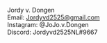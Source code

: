 Jordy v. Dongen  
Email: Jordyvd2525@gmail.com  
Instagram: @JoJo.v.Dongen  
Discord: Jordyvd2525NL#9667  

<!---
jojo-v-dongen/jojo-v-dongen is a ✨ special ✨ repository because its `README.md` (this file) appears on your GitHub profile.
You can click the Preview link to take a look at your changes.
--->
